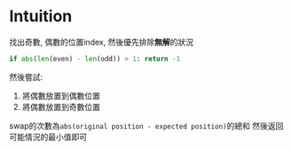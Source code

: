 # Intuition

找出奇數, 偶數的位置index, 然後優先排除**無解**的狀況

```py
if abs(len(even) - len(odd)) > 1: return -1
```

然後嘗試:

1. 將偶數放置到偶數位置
2. 將偶數放置到奇數位置

swap的次數為`abs(original position - expected position)`的總和
然後返回可能情況的最小值即可
